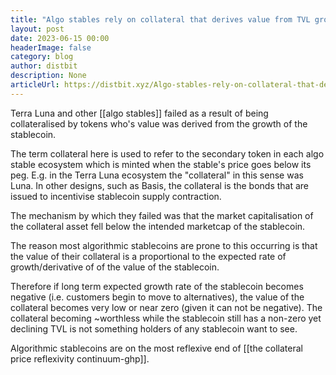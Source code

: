 ```yaml
---
title: "Algo stables rely on collateral that derives value from TVL growth"
layout: post
date: 2023-06-15 00:00
headerImage: false
category: blog
author: distbit
description: None
articleUrl: https://distbit.xyz/Algo-stables-rely-on-collateral-that-derives-value-from-TVL-growth
---
```


Terra Luna and other [[algo stables]] failed as a result of being collateralised by tokens who's value was derived from the growth of the stablecoin.

The term collateral here is used to refer to the secondary token in each algo stable ecosystem which is minted when the stable's price goes below its peg. E.g. in the Terra Luna ecosystem the "collateral" in this sense was Luna. In other designs, such as Basis, the collateral is the bonds that are issued to incentivise stablecoin supply contraction.

The mechanism by which they failed was that the market capitalisation of the collateral asset fell below the intended marketcap of the stablecoin.

The reason most algorithmic stablecoins are prone to this occurring is that the value of their collateral is a proportional to the expected rate of growth/derivative of of the value of the stablecoin.

Therefore if long term expected growth rate of the stablecoin becomes negative (i.e. customers begin to move to alternatives), the value of the collateral becomes very low or near zero (given it can not be negative). The collateral becoming ~worthless while the stablecoin still has a non-zero yet declining TVL is not something holders of any stablecoin want to see. 

Algorithmic stablecoins are on the most reflexive end of [[the collateral price reflexivity continuum-ghp]].